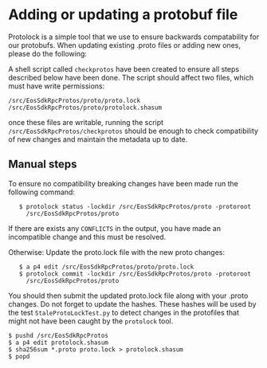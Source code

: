 # Adding or updating a protobuf file

Protolock is a simple tool that we use to ensure backwards
compatability for our protobufs. When updating existing .proto files or 
adding new ones, please do the following:

A shell script called `checkprotos` have been created to ensure all steps described
below have been done. The script should affect two files, which must have write
permissions:

```
/src/EosSdkRpcProtos/proto/proto.lock
/src/EosSdkRpcProtos/proto/protolock.shasum
```

once these files are writable, running the script `/src/EosSdkRpcProtos/checkprotos`
should be enough to check compatibility of new changes and maintain the metadata
up to date.

## Manual steps

To ensure no compatibility breaking changes have been made run the following command:
```
   $ protolock status -lockdir /src/EosSdkRpcProtos/proto -protoroot 
     /src/EosSdkRpcProtos/proto
```

If there are exists any `CONFLICTS` in the output, you have made an incompatible
change and this must be resolved.

Otherwise:
Update the proto.lock file with the new proto changes:
```
   $ a p4 edit /src/EosSdkRpcProtos/proto/proto.lock
   $ protolock commit -lockdir /src/EosSdkRpcProtos/proto -protoroot 
     /src/EosSdkRpcProtos/proto
```

You should then submit the updated proto.lock file along with your .proto changes.
Do not forget to update the hashes. These hashes will be used by the test
`StaleProtoLockTest.py` to detect changes in the protofiles that might not have
been caught by the `protolock` tool.

```
$ pushd /src/EosSdkRpcProtos
$ a p4 edit protolock.shasum
$ sha256sum *.proto proto.lock > protolock.shasum
$ popd
```

